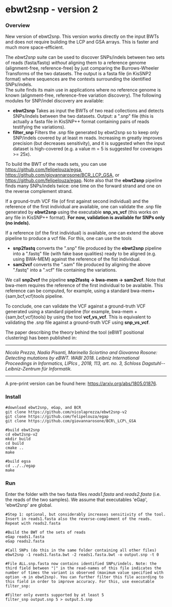 # ebwt2snp - version 2

### Overview

New version of ebwt2snp. This version works directly on the input BWTs and does not require building the LCP and GSA arrays. This is faster and much more space-efficient. 

The *ebwt2snp* suite can be used to discover SNPs/indels between two sets of reads (fasta/fastq) *without* aligning them to  a reference genome (alignment-free, reference-free) by just comparing the Burrows-Wheeler Transforms of the two datasets. The output is a fasta file (in KisSNP2 format) where sequences are the contexts surrounding the identified SNPs/indels.  
The suite finds its main use in applications where no reference genome is known (alignment-free, reference-free variation discovery). The following modules for SNP/indel discovery are available:

- **ebwt2snp** Takes as input the BWTs of two read collections and detects SNPs/indels between the two datasets. Output: a ".snp" file (this is actually a fasta file in KisSNP++ format containing pairs of reads testifying the variations).
- **filter_snp** Filters the .snp file generated by ebwt2snp so to keep only SNP/indels covered by at least m reads. Increasing m greatly improves precision (but decreases sensitivity), and it is suggested when the input dataset is high-covered (e.g. a value m = 5 is suggested for coverages >= 25x).

To build the BWT of the reads sets, you can use https://github.com/felipelouza/egsa, https://github.com/giovannarosone/BCR_LCP_GSA, or https://github.com/felipelouza/egap. Note also that the **ebwt2snp** pipeline finds many SNPs/indels twice: one time on the forward strand and one on the reverse complement strand.

If a ground-truth VCF file (of first against second individual) and the reference of the first individual are available, one can validate the .snp file generated by **ebwt2snp** using the executable **snp_vs_vcf** (this works on any file in KisSNP++ format). **For now, validation is available for SNPs only (no indels).**

If a reference (of the first individual) is available, one can extend the above pipeline to produce a vcf file. For this, one can use the tools

- **snp2fastq** converts the ".snp" file produced by the **ebwt2snp** pipeline into a ".fastq" file (with fake base qualities) ready to be aligned (e.g. using BWA-MEM) against the reference of the fist individual.
- **sam2vcf** converts the ".sam" file produced by aligning the above ".fastq" into a ".vcf" file containing the variations. 

We call **snp2vcf** the pipeline **snp2fastq -> bwa-mem -> sam2vcf**. Note that bwa-mem requires the reference of the first individual to be available. This reference can be computed, for example, using a standard bwa-mem+{sam,bcf,vcf}tools pipeline. 

To conclude, one can validate the VCF against a ground-truth VCF generated using a standard pipeline (for example, bwa-mem + {sam,bcf,vcf}tools) by using the tool **vcf_vs_vcf**. This is equivalent to validating the .snp file against a ground-truth VCF using **snp_vs_vcf**. 

The paper describing the theory behind the tool (eBWT positional clustering) has been published in:

---

*Nicola Prezza, Nadia Pisanti, Marinella Sciortino and Giovanna Rosone: Detecting mutations by eBWT. WABI 2018. Leibniz International Proceedings in Informatics, LIPIcs , 2018, 113, art. no. 3, Schloss Dagstuhl--Leibniz-Zentrum für Informatik.*

---

A pre-print version can be found here: https://arxiv.org/abs/1805.01876. 


### Install

~~~~
#download ebwt2snp, eGap, and BCR
git clone https://github.com/nicolaprezza/ebwt2snp-v2
git clone https://github.com/felipelouza/egap
git clone https://github.com/giovannarosone/BCR\_LCP\_GSA

#build ebwt2snp
cd ebwt2snp-v2
mkdir build
cd build
cmake ..
make

#build egsa
cd ../../egap
make
~~~~

### Run

Enter the folder with the two fasta files _reads1.fasta_  and _reads2.fasta_ (i.e. the reads of the two samples). We assume that executables 'eGap', 'ebwt2snp' are global. 

~~~~
#Step 1: optional, but considerably increases sensitivity of the tool. Insert in reads1.fasta also the reverse-complement of the reads. Repeat with reads2.fasta

#Build the BWT of the sets of reads
eGap reads1.fasta
eGap reads2.fasta

#Call SNPs (do this in the same folder containing all other files)
ebwt2snp -1 reads1.fasta.bwt -2 reads1.fasta.bwt -o output.snp -t 0

#File ALL.snp.fasta now contains identified SNPs/indels. Note: the third field between "|" in the read-names of this file indicates the number of times the variant is observed (maximum value specified with option -m in ebwt2snp). You can further filter this file according to this field in order to improve accuracy. For this, use executable filter_snp:

#Filter only events supported by at least 5
filter_snp output.snp 5 > output.5.snp

~~~~
